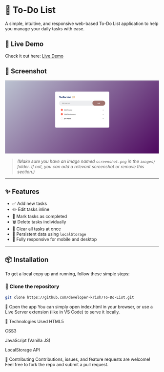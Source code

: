 # 📝 To-Do List

A simple, intuitive, and responsive web-based To-Do List application to help you manage your daily tasks with ease.

## 🚀 Live Demo

Check it out here: [Live Demo](https://developer-krish.github.io/To-Do-List/)

## 📸 Screenshot

![To-Do List Screenshot](./images/screenshot.png)

> *(Make sure you have an image named `screenshot.png` in the `images/` folder. If not, you can add a relevant screenshot or remove this section.)*

---

## ✨ Features

- ✅ Add new tasks
- ✏️ Edit tasks inline
- 📌 Mark tasks as completed
- 🗑️ Delete tasks individually
- 🔄 Clear all tasks at once
- 💾 Persistent data using `localStorage`
- 📱 Fully responsive for mobile and desktop

---

## 📦 Installation

To get a local copy up and running, follow these simple steps:

### 🔧 Clone the repository

```bash
git clone https://github.com/developer-krish/To-Do-List.git
```
🚀 Open the app
You can simply open index.html in your browser, or use a Live Server extension (like in VS Code) to serve it locally.

📌 Technologies Used
HTML5

CSS3

JavaScript (Vanilla JS)

LocalStorage API

🙌 Contributing
Contributions, issues, and feature requests are welcome!
Feel free to fork the repo and submit a pull request.
